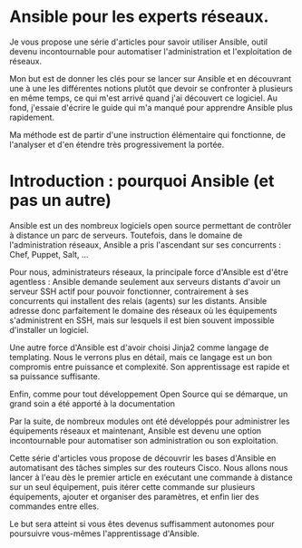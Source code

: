 
# Ansible pour les experts réseaux.

Je vous propose une série d&#39;articles pour savoir utiliser Ansible, outil devenu incontournable pour automatiser l&#39;administration et l&#39;exploitation de réseaux.

Mon but est de donner les clés pour se lancer sur Ansible et en découvrant une à une les différentes notions plutôt que devoir se confronter à plusieurs en même temps, ce qui m&#39;est arrivé quand j&#39;ai découvert ce logiciel. Au fond, j&#39;essaie d&#39;écrire le guide qui m&#39;a manqué pour apprendre Ansible plus rapidement.

Ma méthode est de partir d&#39;une instruction élémentaire qui fonctionne, de l&#39;analyser et d&#39;en étendre très progressivement la portée.

# Introduction : pourquoi Ansible (et pas un autre)

Ansible est un des nombreux logiciels open source permettant de contrôler à distance un parc de serveurs. Toutefois, dans le domaine de l&#39;administration réseaux, Ansible a pris l&#39;ascendant sur ses concurrents : Chef, Puppet, Salt, …

Pour nous, administrateurs réseaux, la principale force d&#39;Ansible est d&#39;être agentless : Ansible demande seulement aux serveurs distants d&#39;avoir un serveur SSH actif pour pouvoir fonctionner, contrairement à ses concurrents qui installent des relais (agents) sur les distants. Ansible adresse donc parfaitement le domaine des réseaux où les équipements s&#39;administrent en SSH, mais sur lesquels il est bien souvent impossible d&#39;installer un logiciel.

Une autre force d&#39;Ansible est d&#39;avoir choisi Jinja2 comme langage de templating. Nous le verrons plus en détail, mais ce langage est un bon compromis entre puissance et complexité. Son apprentissage est rapide et sa puissance suffisante.

Enfin, comme pour tout développement Open Source qui se démarque, un grand soin a été apporté à la documentation

Par la suite, de nombreux modules ont été développés pour administrer les équipements réseaux et maintenant, Ansible est devenu une option incontournable pour automatiser son administration ou son exploitation.

Cette série d&#39;articles vous propose de découvrir les bases d&#39;Ansible en automatisant des tâches simples sur des routeurs Cisco. Nous allons nous lancer à l&#39;eau dès le premier article en exécutant une commande à distance sur un seul équipement, puis itérer cette commande sur plusieurs équipements, ajouter et organiser des paramètres, et enfin lier des commandes entre elles. 

Le but sera atteint si vous êtes devenus suffisamment autonomes pour poursuivre vous-mêmes l&#39;apprentissage d&#39;Ansible.


<!--stackedit_data:
eyJoaXN0b3J5IjpbMTQ5MDUyNDY4OF19
-->